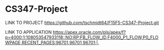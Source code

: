 # CS347-Project
LINK TO PROJECT
https://github.com/tschmidt64/F15F5-CS347-Project.git

LINK TO APPLICATION
https://apex.oracle.com/pls/apex/f?p=4000:1:108053547933118::NO:RP:FB_FLOW_ID,F4000_P1_FLOW,P0_FLOWPAGE,RECENT_PAGES:96701,96701,96701;|,
